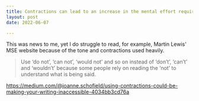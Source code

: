 ```yaml
---
title: Contractions can lead to an increase in the mental effort required to read them
layout: post
date: 2022-06-07

---
```

This was news to me, yet I do struggle to read, for example, Martin Lewis' MSE website because of the tone and contractions used heavily.

> Use ‘do not’, ‘can not’, ‘would not’ and so on instead of ‘don’t’, ‘can’t’ and ‘wouldn’t’ because some people rely on reading the ‘not’ to understand what is being said.

https://medium.com/@joanne.schofield/using-contractions-could-be-making-your-writing-inaccessible-4034bb3cd76a
